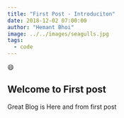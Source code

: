 ```yaml
---
title: "First Post - Introduciton"
date: 2018-12-02 07:00:00
author: "Hemant Bhoi"
image: ../../images/seagulls.jpg
tags:
  - code
---
```


:smile:

## Welcome to First post

Great Blog is Here and from first post
